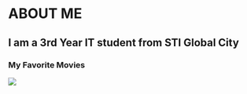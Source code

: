 # ABOUT ME

## I am a 3rd Year IT student from STI Global City

### My Favorite Movies
<img src="https://media.tenor.com/Ih9HH2IT1oIAAAAC/coraline-other-mother.gif">
